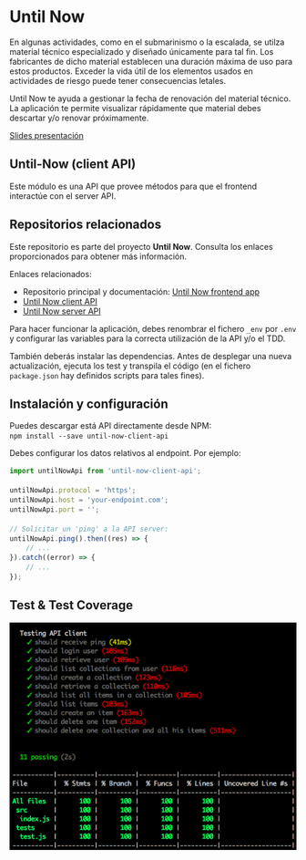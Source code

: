 # Until Now 
En algunas actividades, como en el submarinismo o la escalada, se utilza material técnico especializado y diseñado únicamente para tal fin. Los fabricantes de dicho material establecen una duración máxima de uso para estos productos. Exceder la vida útil de los elementos usados en actividades de riesgo puede tener consecuencias letales.

Until Now te ayuda a gestionar la fecha de renovación del material técnico. La aplicación te permite visualizar rápidamente que material debes descartar y/o renovar próximamente.  


[Slides presentación](https://docs.google.com/presentation/d/1wR7b1NG2EA7UwatwS05HfbMU5Qd-fRm0PDvkmQIIeW0/edit?usp=sharing)  


## Until-Now (client API) 
Este módulo es una API que provee métodos para que el frontend interactúe con el server API.  


## Repositorios relacionados 
Este repositorio es parte del proyecto **Until Now**. Consulta los enlaces proporcionados para obtener más información.   

Enlaces relacionados:
* Repositorio principal y documentación: [Until Now frontend app](https://github.com/didaquis/until-now-frontend) 
* [Until Now client API](https://github.com/didaquis/until-now-client-api) 
* [Until Now server API](https://github.com/didaquis/until-now-server-api) 

Para hacer funcionar la aplicación, debes renombrar el fichero `_env` por `.env` y configurar las variables para la correcta utilización de la API y/o el TDD. 

También deberás instalar las dependencias. Antes de desplegar una nueva actualización, ejecuta los test y transpila el código (en el fichero `package.json` hay definidos scripts para tales fines). 

## Instalación y configuración
Puedes descargar está API directamente desde NPM:  
`npm install --save until-now-client-api`

Debes configurar los datos relativos al endpoint. Por ejemplo:
```js
import untilNowApi from 'until-now-client-api';

untilNowApi.protocol = 'https';
untilNowApi.host = 'your-endpoint.com';
untilNowApi.port = '';

// Solicitar un 'ping' a la API server:
untilNowApi.ping().then((res) => {
	// ...
}).catch((error) => {
	// ...
});
```

## Test & Test Coverage 

![Test & Test Coverage](docs/test_api_client.png)  
